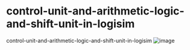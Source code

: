 # control-unit-and-arithmetic-logic-and-shift-unit-in-logisim
control-unit-and-arithmetic-logic-and-shift-unit-in-logisim
![image](https://github.com/user-attachments/assets/b3f04d2c-47b5-43f4-bc0d-fa779f9b236d)
